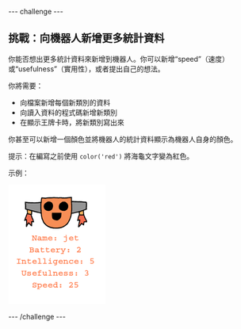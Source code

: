 --- challenge ---
## 挑戰：向機器人新增更多統計資料
你能否想出更多統計資料來新增到機器人。你可以新增“speed”（速度）或“usefulness”（實用性），或者提出自己的想法。 

你將需要：

+ 向檔案新增每個新類別的資料 
+ 向讀入資料的程式碼新增新類別
+ 在顯示王牌卡時，將新類別寫出來

你甚至可以新增一個顏色並將機器人的統計資料顯示為機器人自身的顏色。 

提示：在編寫之前使用 `color('red')` 將海龜文字變為紅色。 

示例： 

![screenshot](images/robotrumps-jet.png) 





--- /challenge ---